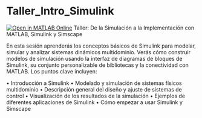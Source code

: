 # Taller_Intro_Simulink

[![Open in MATLAB Online](https://www.mathworks.com/images/responsive/global/open-in-matlab-online.svg)](https://matlab.mathworks.com/open/github/v1?repo=gabyarellano/Taller_Intro_Simulink&file=ActividadesTaller.mlx)
Taller: De la Simulación a la Implementación con MATLAB, Simulink y Simscape

En esta sesión aprenderás los conceptos básicos de Simulink para modelar, simular y analizar sistemas dinámicos multidominio. Verás cómo construir modelos de simulación usando la interfaz de diagramas de bloques de Simulink, su conjunto personalizable de bibliotecas y la conectividad con MATLAB. Los puntos clave incluyen:

•	Introducción a Simulink
•	Modelado y simulación de sistemas físicos multidominio
•	Descripción general del diseño y ajuste de sistemas de control
•	Visualización de los resultados de la simulación
•	Ejemplos de diferentes aplicaciones de Simulink
•	Cómo empezar a usar Simulink y Simscape
